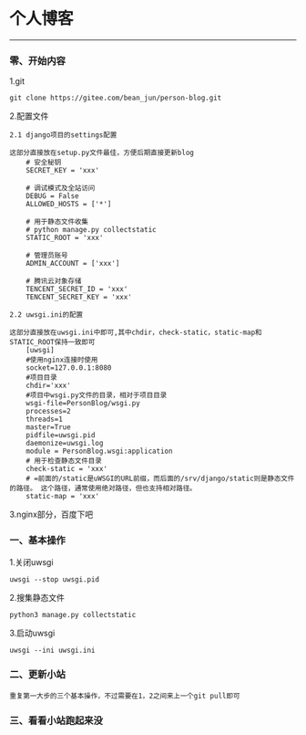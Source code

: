 # 个人博客

----

### 零、开始内容
1.git

    git clone https://gitee.com/bean_jun/person-blog.git

2.配置文件

    2.1 django项目的settings配置

    这部分直接放在setup.py文件最佳，方便后期直接更新blog
        # 安全秘钥
        SECRET_KEY = 'xxx'

        # 调试模式及全站访问
        DEBUG = False
        ALLOWED_HOSTS = ['*']

        # 用于静态文件收集
        # python manage.py collectstatic
        STATIC_ROOT = 'xxx'

        # 管理员账号
        ADMIN_ACCOUNT = ['xxx']

        # 腾讯云对象存储
        TENCENT_SECRET_ID = 'xxx'
        TENCENT_SECRET_KEY = 'xxx'

    2.2 uwsgi.ini的配置

    这部分直接放在uwsgi.ini中即可,其中chdir，check-static，static-map和STATIC_ROOT保持一致即可
        [uwsgi]
        #使用nginx连接时使用
        socket=127.0.0.1:8080
        #项目目录
        chdir='xxx'
        #项目中wsgi.py文件的目录，相对于项目目录
        wsgi-file=PersonBlog/wsgi.py
        processes=2
        threads=1
        master=True
        pidfile=uwsgi.pid
        daemonize=uwsgi.log
        module = PersonBlog.wsgi:application
        # 用于检查静态文件目录
        check-static = 'xxx'
        # =前面的/static是uWSGI的URL前缀，而后面的/srv/django/static则是静态文件的路径。 这个路径，通常使用绝对路径，但也支持相对路径。
        static-map = 'xxx'

3.nginx部分，百度下吧


### 一、基本操作
1.关闭uwsgi

    uwsgi --stop uwsgi.pid

2.搜集静态文件

    python3 manage.py collectstatic

3.启动uwsgi

    uwsgi --ini uwsgi.ini


### 二、更新小站

    重复第一大步的三个基本操作，不过需要在1，2之间来上一个git pull即可


### 三、看看小站跑起来没
